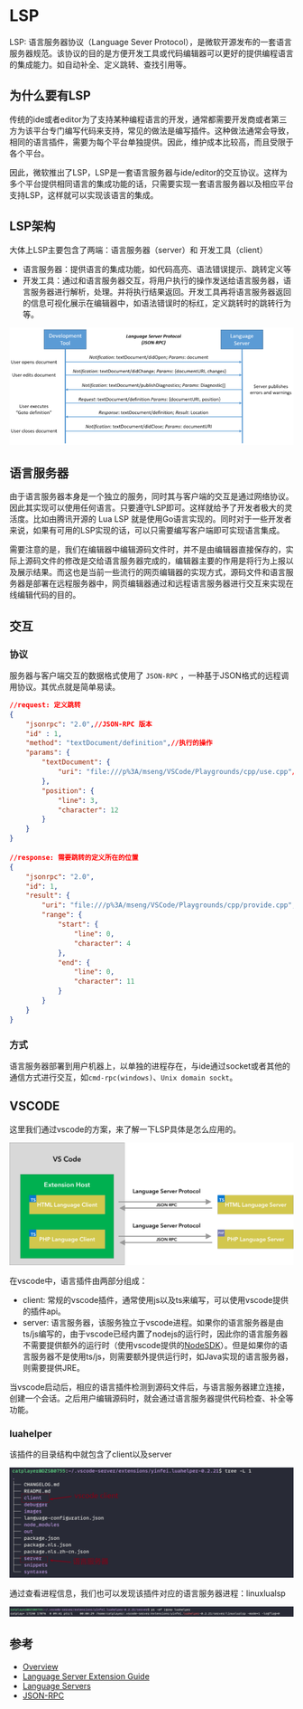 # LSP
LSP: 语言服务器协议（Language Sever Protocol），是微软开源发布的一套语言服务器规范。该协议的目的是方便开发工具或代码编辑器可以更好的提供编程语言的集成能力。如自动补全、定义跳转、查找引用等。

## 为什么要有LSP

传统的ide或者editor为了支持某种编程语言的开发，通常都需要开发商或者第三方为该平台专门编写代码来支持，常见的做法是编写插件。这种做法通常会导致，相同的语言插件，需要为每个平台单独提供。因此，维护成本比较高，而且受限于各个平台。

因此，微软推出了LSP，LSP是一套语言服务器与ide/editor的交互协议。这样为多个平台提供相同语言的集成功能的话，只需要实现一套语言服务器以及相应平台支持LSP，这样就可以实现该语言的集成。

## LSP架构

大体上LSP主要包含了两端：语言服务器（server）和 开发工具（client）
- 语言服务器：提供语言的集成功能，如代码高亮、语法错误提示、跳转定义等
- 开发工具：通过和语言服务器交互，将用户执行的操作发送给语言服务器，语言服务器进行解析，处理。并将执行结果返回。开发工具再将语言服务器返回的信息可视化展示在编辑器中，如语法错误时的标红，定义跳转时的跳转行为等。

![image](./asset/lsp_1.PNG)

## 语言服务器

由于语言服务器本身是一个独立的服务，同时其与客户端的交互是通过网络协议。因此其实现可以使用任何语言。只要遵守LSP即可。这样就给予了开发者极大的灵活度。比如由腾讯开源的 Lua LSP 就是使用Go语言实现的。同时对于一些开发者来说，如果有可用的LSP实现的话，可以只需要编写客户端即可实现语言集成。

需要注意的是，我们在编辑器中编辑源码文件时，并不是由编辑器直接保存的，实际上源码文件的修改是交给语言服务器完成的，编辑器主要的作用是将行为上报以及展示结果。而这也是当前一些流行的网页编辑器的实现方式，源码文件和语言服务器是部署在远程服务器中，网页编辑器通过和远程语言服务器进行交互来实现在线编辑代码的目的。

## 交互

### 协议

服务器与客户端交互的数据格式使用了 `JSON-RPC` ，一种基于JSON格式的远程调用协议。其优点就是简单易读。
``` json
//request: 定义跳转
{
    "jsonrpc": "2.0",//JSON-RPC 版本
    "id" : 1,
    "method": "textDocument/definition",//执行的操作
    "params": {
        "textDocument": {
            "uri": "file:///p%3A/mseng/VSCode/Playgrounds/cpp/use.cpp"//源码文件的uri
        },
        "position": {
            "line": 3,
            "character": 12
        }
    }
}

//response: 需要跳转的定义所在的位置
{
    "jsonrpc": "2.0",
    "id": 1,
    "result": {
        "uri": "file:///p%3A/mseng/VSCode/Playgrounds/cpp/provide.cpp",
        "range": {
            "start": {
                "line": 0,
                "character": 4
            },
            "end": {
                "line": 0,
                "character": 11
            }
        }
    }
}
```

### 方式

语言服务器部署到用户机器上，以单独的进程存在，与ide通过socket或者其他的通信方式进行交互，如`cmd-rpc(windows)`、`Unix domain sockt`。

## VSCODE
这里我们通过vscode的方案，来了解一下LSP具体是怎么应用的。

![image](./asset/lsp_2.png)

在vscode中，语言插件由两部分组成：
- client: 常规的vscode插件，通常使用js以及ts来编写，可以使用vscode提供的插件api。
- server: 语言服务器，该服务独立于vscode进程。如果你的语言服务器是由ts/js编写的，由于vscode已经内置了nodejs的运行时，因此你的语言服务器不需要提供额外的运行时（使用vscode提供的[NodeSDK](https://github.com/microsoft/vscode-languageserver-node)）。但是如果你的语言服务器不是使用ts/js，则需要额外提供运行时，如Java实现的语言服务器，则需要提供JRE。

当vscode启动后，相应的语言插件检测到源码文件后，与语言服务器建立连接，创建一个会话。之后用户编辑源码时，就会通过语言服务器提供代码检查、补全等功能。

### luahelper
该插件的目录结构中就包含了client以及server

![image](./asset/lsp_3.png)

通过查看进程信息，我们也可以发现该插件对应的语言服务器进程：linuxlualsp

![image](./asset/lsp_4.png)

## 参考
- [Overview](https://microsoft.github.io/language-server-protocol/overviews/lsp/overview/)
- [Language Server Extension Guide](https://code.visualstudio.com/api/language-extensions/language-server-extension-guide)
- [Language Servers](https://microsoft.github.io/language-server-protocol/implementors/servers/)
- [JSON-RPC](https://en.wikipedia.org/wiki/JSON-RPC#Implementations)